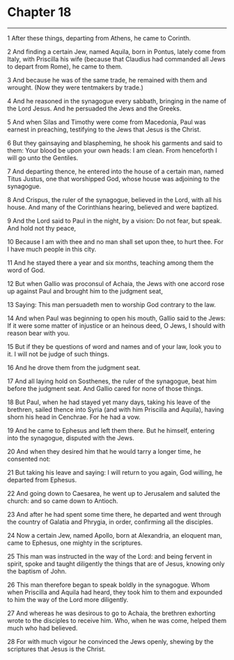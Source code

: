 # Chapter 18

***

1 After these things, departing from Athens, he came to Corinth.

2 And finding a certain Jew, named Aquila, born in Pontus, lately come from Italy, with Priscilla his wife (because that Claudius had commanded all Jews to depart from Rome), he came to them.

3 And because he was of the same trade, he remained with them and wrought. (Now they were tentmakers by trade.)

4 And he reasoned in the synagogue every sabbath, bringing in the name of the Lord Jesus. And he persuaded the Jews and the Greeks.

5 And when Silas and Timothy were come from Macedonia, Paul was earnest in preaching, testifying to the Jews that Jesus is the Christ.

6 But they gainsaying and blaspheming, he shook his garments and said to them: Your blood be upon your own heads: I am clean. From henceforth I will go unto the Gentiles.

7 And departing thence, he entered into the house of a certain man, named Titus Justus, one that worshipped God, whose house was adjoining to the synagogue.

8 And Crispus, the ruler of the synagogue, believed in the Lord, with all his house. And many of the Corinthians hearing, believed and were baptized.

9 And the Lord said to Paul in the night, by a vision: Do not fear, but speak. And hold not thy peace,

10 Because I am with thee and no man shall set upon thee, to hurt thee. For I have much people in this city.

11 And he stayed there a year and six months, teaching among them the word of God.

12 But when Gallio was proconsul of Achaia, the Jews with one accord rose up against Paul and brought him to the judgment seat,

13 Saying: This man persuadeth men to worship God contrary to the law.

14 And when Paul was beginning to open his mouth, Gallio said to the Jews: If it were some matter of injustice or an heinous deed, O Jews, I should with reason bear with you.

15 But if they be questions of word and names and of your law, look you to it. I will not be judge of such things.

16 And he drove them from the judgment seat.

17 And all laying hold on Sosthenes, the ruler of the synagogue, beat him before the judgment seat. And Gallio cared for none of those things.

18 But Paul, when he had stayed yet many days, taking his leave of the brethren, sailed thence into Syria (and with him Priscilla and Aquila), having shorn his head in Cenchrae. For he had a vow.

19 And he came to Ephesus and left them there. But he himself, entering into the synagogue, disputed with the Jews.

20 And when they desired him that he would tarry a longer time, he consented not:

21 But taking his leave and saying: I will return to you again, God willing, he departed from Ephesus.

22 And going down to Caesarea, he went up to Jerusalem and saluted the church: and so came down to Antioch.

23 And after he had spent some time there, he departed and went through the country of Galatia and Phrygia, in order, confirming all the disciples.

24 Now a certain Jew, named Apollo, born at Alexandria, an eloquent man, came to Ephesus, one mighty in the scriptures.

25 This man was instructed in the way of the Lord: and being fervent in spirit, spoke and taught diligently the things that are of Jesus, knowing only the baptism of John.

26 This man therefore began to speak boldly in the synagogue. Whom when Priscilla and Aquila had heard, they took him to them and expounded to him the way of the Lord more diligently.

27 And whereas he was desirous to go to Achaia, the brethren exhorting wrote to the disciples to receive him. Who, when he was come, helped them much who had believed.

28 For with much vigour he convinced the Jews openly, shewing by the scriptures that Jesus is the Christ.

